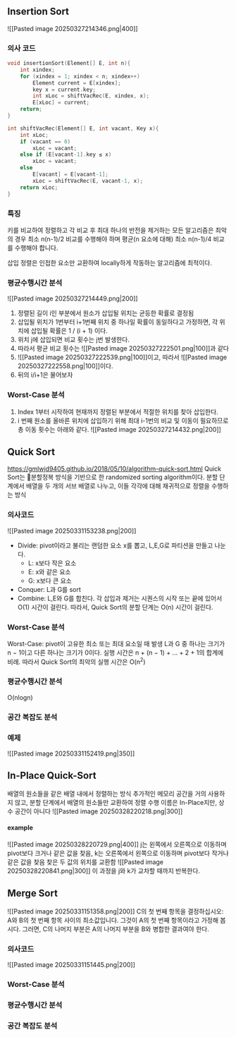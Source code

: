 ## Insertion Sort
![[Pasted image 20250327214346.png|400]]
### 의사 코드
```c
void insertionSort(Element[] E, int n){
	int xindex;
	for (xindex = 1; xindex < n; xindex++)
		Element current = E[xindex];
		key x = current.key;
		int xLoc = shiftVacRec(E, xindex, x);
		E[xLoc] = current;
	return;
}
```
```c
int shiftVacRec(Element[] E, int vacant, Key x){
	int xLoc;
	if (vacant == 0)
		xLoc = vacant;
	else if (E[vacant-1].key ≤ x)
		xLoc = vacant;
	else
		E[vacant] = E[vacant-1];
		xLoc = shiftVacRec(E, vacant-1, x);
	return xLoc;
}
```
### 특징
키를 비교하여 정렬하고 각 비교 후 최대 하나의 반전을 제거하는 모든 알고리즘은 최악의 경우 최소 n(n-1)/2 비교를 수행해야 하며 평균(n 요소에 대해) 최소 n(n-1)/4 비교를 수행해야 합니다.

삽입 정렬은 인접한 요소만 교환하여 locally하게 작동하는 알고리즘에 최적이다.
### 평균수행시간 분석
![[Pasted image 20250327214449.png|200]]
1. 정렬된 길이 i인 부분에서 원소가 삽입될 위치는 균등한 확률로 결정됨
2. 삽입될 위치가 1번부터 i+1번째 위치 중 하나일 확률이 동일하다고 가정하면, 각 위치에 삽입될 확률은 1 / (i + 1) 이다.
3. 위치 j에 삽입되면 비교 횟수는 j번 발생한다.
4. 따라서 평균 비교 횟수는 ![[Pasted image 20250327222501.png|100]]과 같다
5. ![[Pasted image 20250327222539.png|100]]이고, 따라서 ![[Pasted image 20250327222558.png|100]]이다.
6. 뒤의 i/i+1은 물어보자
### Worst-Case 분석
1. Index 1부터 시작하여 현재까지 정렬된 부분에서 적절한 위치를 찾아 삽입한다.
2. i 번째 원소를 올바른 위치에 삽입하기 위해 최대 i-1번의 비교 및 이동이 필요하므로 총 이동 횟수는 아래와 같다.
![[Pasted image 20250327214432.png|200]]

## Quick Sort
https://gmlwjd9405.github.io/2018/05/10/algorithm-quick-sort.html
Quick Sort는 분할정복 방식을 기반으로 한 randomized sorting algorithm이다.
분할 단계에서 배열을 두 개의 서브 배열로 나누고, 이들 각각에 대해 재귀적으로 정렬을 수행하는 방식
### 의사코드
![[Pasted image 20250331153238.png|200]]
- Divide: pivot이라고 불리는 랜덤한 요소 x를 뽑고, L,E,G로 파티션을 만들고 나눈다.
	- L: x보다 작은 요소
	- E: x와 같은 요소
	- G: x보다 큰 요소
- Conquer: L과 G를 sort
- Combine: L,E와 G를 합친다.
각 삽입과 제거는 시퀀스의 시작 또는 끝에 있어서 O(1) 시간이 걸린다.
따라서, Quick Sort의 분할 단계는 O(n) 시간이 걸린다.
### Worst-Case 분석
Worst-Case: pivot이 고유한 최소 또는 최대 요소일 때 발생
L과 G 중 하나는 크기가 n − 1이고 다른 하나는 크기가 0이다.
실행 시간은 n + (n − 1) + ... + 2 + 1의 합계에 비례. 
따라서 Quick Sort의 최악의 실행 시간은 O(n<sup>2</sup>)
### 평균수행시간 분석
O(nlogn)
### 공간 복잡도 분석
### 예제
![[Pasted image 20250331152419.png|350]]

## In-Place Quick-Sort
배열의 원소들을 같은 배열 내에서 정렬하는 방식 
추가적인 메모리 공간을 거의 사용하지 않고, 분할 단계에서 배열의 원소들만 교환하여 정렬 수행
이름은 In-Place지만, 상수 공간이 아니다
![[Pasted image 20250328220218.png|300]]
#### example
![[Pasted image 20250328220729.png|400]]
j는 왼쪽에서 오른쪽으로 이동하며 pivot보다 크거나 같은 값을 찾음,
k는 오른쪽에서 왼쪽으로 이동하며 pivot보다 작거나 같은 값을 찾음
찾은 두 값의 위치를 교환함
![[Pasted image 20250328220841.png|300]]
이 과정을 j와 k가 교차할 때까지 반복한다.
## Merge Sort
![[Pasted image 20250331151358.png|200]]
C의 첫 번째 항목을 결정하십시오: A와 B의 첫 번째 항목 사이의 최소값입니다. 그것이 A의 첫 번째 항목이라고 가정해 봅시다. 그러면, C의 나머지 부분은 A의 나머지 부분을 B와 병합한 결과여야 한다.
### 의사코드
![[Pasted image 20250331151445.png|200]]
### Worst-Case 분석

### 평균수행시간 분석

### 공간 복잡도 분석